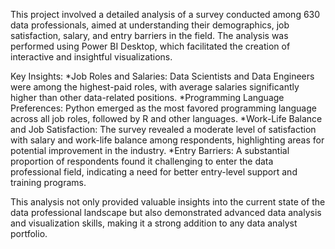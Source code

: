 This project involved a detailed analysis of a survey conducted among 630 data professionals, aimed at understanding their demographics, job satisfaction, salary, and entry barriers in the field. The analysis was performed using Power BI Desktop, which facilitated the creation of interactive and insightful visualizations.

Key Insights:
*Job Roles and Salaries: Data Scientists and Data Engineers were among the highest-paid roles, with average salaries significantly higher than other data-related positions.
*Programming Language Preferences: Python emerged as the most favored programming language across all job roles, followed by R and other languages.
*Work-Life Balance and Job Satisfaction: The survey revealed a moderate level of satisfaction with salary and work-life balance among respondents, highlighting areas for potential improvement in the industry.
*Entry Barriers: A substantial proportion of respondents found it challenging to enter the data professional field, indicating a need for better entry-level support and training programs.

This analysis not only provided valuable insights into the current state of the data professional landscape but also demonstrated advanced data analysis and visualization skills, making it a strong addition to any data analyst portfolio.
